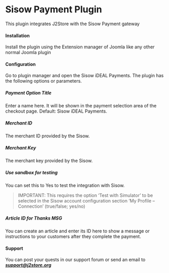 # Sisow Payment Plugin

This plugin integrates J2Store with the Sisow Payment gateway 

#### Installation
Install the plugin using the Extension manager of Joomla like any other normal Joomla plugin

#### Configuration

Go to plugin manager and open the Sisow iDEAL Payments.
The plugin has the following options or parameters.

##### Payment Option Title
Enter a name here. It will be shown in the payment selection area of the checkout page. Default: Sisow iDEAL Payments. 

##### Merchant ID
The merchant ID provided by the Sisow.

##### Merchant Key
The merchant key provided by the Sisow.

##### Use sandbox for testing
You can set this to Yes to test the integration with Sisow. 

>IMPORTANT: This requires the option ‘Test with Simulator’ to be selected in the Sisow account configuration section ‘My Profile – Connection’ (true/false; yes/no) 

##### Article ID for Thanks MSG
You can create an article and enter its ID here to show a message or instructions to your customers after they complete the payment. 

#### Support
You can post your quests in our support forum or send an email to ***support@j2store.org*** 